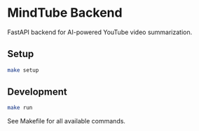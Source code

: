 # MindTube Backend

FastAPI backend for AI-powered YouTube video summarization.

## Setup

```bash
make setup
```

## Development

```bash
make run
```

See Makefile for all available commands.